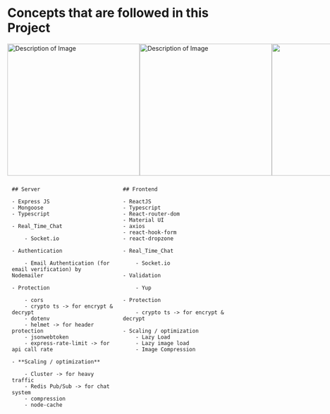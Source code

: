 # Concepts that are followed in this Project

<div style="display: flex; justify-content: space-between;">
<img src="https://i.postimg.cc/jSVSCPSM/Pic-2.png" alt="Description of Image" width="300" />
<img src="https://i.postimg.cc/GpXRPybw/Pic-one.png" alt="Description of Image" width="300" />
<img src="https://i.postimg.cc/hvftQ0m5/Admin-pic-1.png"  width="300" />
<img src="https://i.postimg.cc/v8NBFpFF/admin-pic-2.png"  width="300" />
</div>

<div style="display: flex; justify-content: space-between;">

  <div style="flex: 1; padding: 10px;">

    ## Server

    - Express JS
    - Mongoose
    - Typescript

    - Real_Time_Chat

        - Socket.io

    - Authentication

        - Email Authentication (for email verification) by Nodemailer

    - Protection

        - cors
        - crypto ts -> for encrypt & decrypt
        - dotenv
        - helmet -> for header protection
        - jsonwebtoken
        - express-rate-limit -> for api call rate

    - **Scaling / optimization**

        - Cluster -> for heavy traffic
        - Redis Pub/Sub -> for chat system
        - compression
        - node-cache

  </div>

  <div style="flex: 1; padding: 10px;">

    ## Frontend

    - ReactJS
    - Typescript
    - React-router-dom
    - Material UI
    - axios
    - react-hook-form
    - react-dropzone

    - Real_Time_Chat

        - Socket.io

    - Validation

        - Yup

    - Protection

        - crypto ts -> for encrypt & decrypt

    - Scaling / optimization
        - Lazy Load
        - Lazy image load
        - Image Compression

  </div>

</div>
